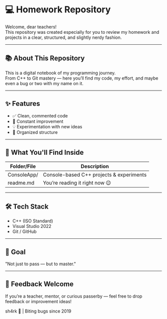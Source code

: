 # 💻 Homework Repository

Welcome, dear teachers!  
This repository was created especially for you to review my homework and projects in a clear, structured, and slightly nerdy fashion.

---

## 📚 About This Repository

This is a digital notebook of my programming journey.  
From C++ to Git mastery — here you’ll find my code, my effort, and maybe even a bug or two with my name on it.

---

## ✨ Features

- ✅ Clean, commented code
- 🚀 Constant improvement
- 💡 Experimentation with new ideas
- 📁 Organized structure

---

## 🧠 What You'll Find Inside

| Folder/File     | Description                                 |
|-----------------|---------------------------------------------|
| ConsoleApp/   | Console-based C++ projects & experiments     |
| readme.md     | You’re reading it right now 😉              |

---

## 🛠️ Tech Stack

- C++ (ISO Standard)
- Visual Studio 2022
- Git / GitHub

---

## 🎯 Goal

"Not just to pass — but to master."

---

## 📩 Feedback Welcome

If you’re a teacher, mentor, or curious passerby — feel free to drop feedback or improvement ideas!

sh4rk 🦈 | Biting bugs since 2019
